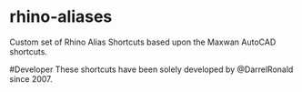 # rhino-aliases
Custom set of Rhino Alias Shortcuts based upon the Maxwan AutoCAD shortcuts.

#Developer
These shortcuts have been solely developed by @DarrelRonald since 2007. 
